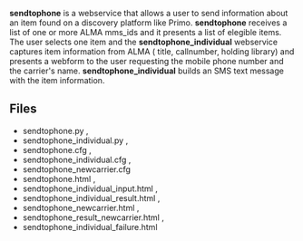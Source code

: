 **sendtophone** is a webservice that allows a user to 
send information about an item found on a discovery platform
like Primo.
**sendtophone** receives a list of one or more ALMA mms_ids and
it presents a list of elegible items. The user selects one item
and the **sendtophone_individual** webservice captures item information
from ALMA ( title, callnumber, holding library) and presents a webform
to the user requesting the mobile phone number and the carrier's name.
**sendtophone_individual** builds an SMS text message with the item 
information.

## Files ##
  - sendtophone.py ,
  - sendtophone_individual.py ,
  - sendtophone.cfg , 
  - sendtophone_individual.cfg ,
  - sendtophone_newcarrier.cfg
  - sendtophone.html ,
  - sendtophone_individual_input.html ,
  - sendtophone_individual_result.html ,
  - sendtophone_newcarrier.html ,
  - sendtophone_result_newcarrier.html ,
  - sendtophone_individual_failure.html 
